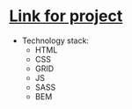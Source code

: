 # [Link for project](https://nikita1999ua.github.io/DSGN-Template.github.io/)
* Technology stack:
  * HTML
  * CSS
  * GRID
  * JS
  * SASS
  * BEM

